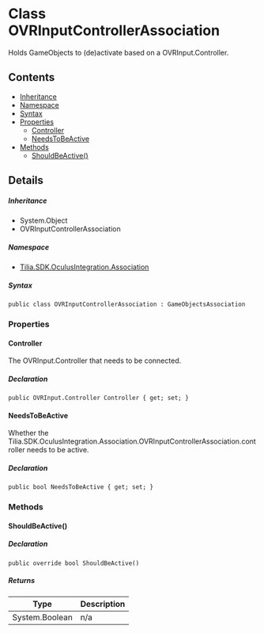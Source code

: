 # Class OVRInputControllerAssociation

Holds GameObjects to (de)activate based on a OVRInput.Controller.

## Contents

* [Inheritance]
* [Namespace]
* [Syntax]
* [Properties]
  * [Controller]
  * [NeedsToBeActive]
* [Methods]
  * [ShouldBeActive()]

## Details

##### Inheritance

* System.Object
* OVRInputControllerAssociation

##### Namespace

* [Tilia.SDK.OculusIntegration.Association]

##### Syntax

```
public class OVRInputControllerAssociation : GameObjectsAssociation
```

### Properties

#### Controller

The OVRInput.Controller that needs to be connected.

##### Declaration

```
public OVRInput.Controller Controller { get; set; }
```

#### NeedsToBeActive

Whether the Tilia.SDK.OculusIntegration.Association.OVRInputControllerAssociation.controller needs to be active.

##### Declaration

```
public bool NeedsToBeActive { get; set; }
```

### Methods

#### ShouldBeActive()

##### Declaration

```
public override bool ShouldBeActive()
```

##### Returns

| Type | Description |
| --- | --- |
| System.Boolean | n/a |

[Tilia.SDK.OculusIntegration.Association]: README.md
[Inheritance]: #Inheritance
[Namespace]: #Namespace
[Syntax]: #Syntax
[Properties]: #Properties
[Controller]: #Controller
[NeedsToBeActive]: #NeedsToBeActive
[Methods]: #Methods
[ShouldBeActive()]: #ShouldBeActive
